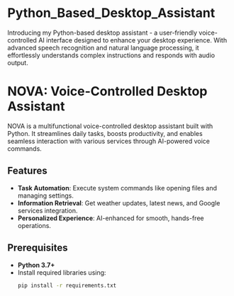 # Python_Based_Desktop_Assistant
Introducing my Python-based desktop assistant - a user-friendly voice-controlled AI interface designed to enhance your desktop experience. With advanced speech recognition and natural language processing, it effortlessly understands complex instructions and responds with audio output.

# NOVA: Voice-Controlled Desktop Assistant  

NOVA is a multifunctional voice-controlled desktop assistant built with Python. It streamlines daily tasks, boosts productivity, and enables seamless interaction with various services through AI-powered voice commands.  

## Features  
- **Task Automation**: Execute system commands like opening files and managing settings.  
- **Information Retrieval**: Get weather updates, latest news, and Google services integration.  
- **Personalized Experience**: AI-enhanced for smooth, hands-free operations.  

## Prerequisites  
- **Python 3.7+**  
- Install required libraries using:  
  ```bash  
  pip install -r requirements.txt  
